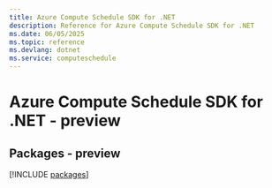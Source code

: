 ```yaml
---
title: Azure Compute Schedule SDK for .NET
description: Reference for Azure Compute Schedule SDK for .NET
ms.date: 06/05/2025
ms.topic: reference
ms.devlang: dotnet
ms.service: computeschedule
---
```

# Azure Compute Schedule SDK for .NET - preview
## Packages - preview
[!INCLUDE [packages](compute-schedule-index.md)]